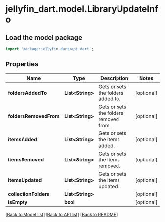 # jellyfin_dart.model.LibraryUpdateInfo

## Load the model package
```dart
import 'package:jellyfin_dart/api.dart';
```

## Properties
Name | Type | Description | Notes
------------ | ------------- | ------------- | -------------
**foldersAddedTo** | **List&lt;String&gt;** | Gets or sets the folders added to. | [optional] 
**foldersRemovedFrom** | **List&lt;String&gt;** | Gets or sets the folders removed from. | [optional] 
**itemsAdded** | **List&lt;String&gt;** | Gets or sets the items added. | [optional] 
**itemsRemoved** | **List&lt;String&gt;** | Gets or sets the items removed. | [optional] 
**itemsUpdated** | **List&lt;String&gt;** | Gets or sets the items updated. | [optional] 
**collectionFolders** | **List&lt;String&gt;** |  | [optional] 
**isEmpty** | **bool** |  | [optional] 

[[Back to Model list]](../README.md#documentation-for-models) [[Back to API list]](../README.md#documentation-for-api-endpoints) [[Back to README]](../README.md)


